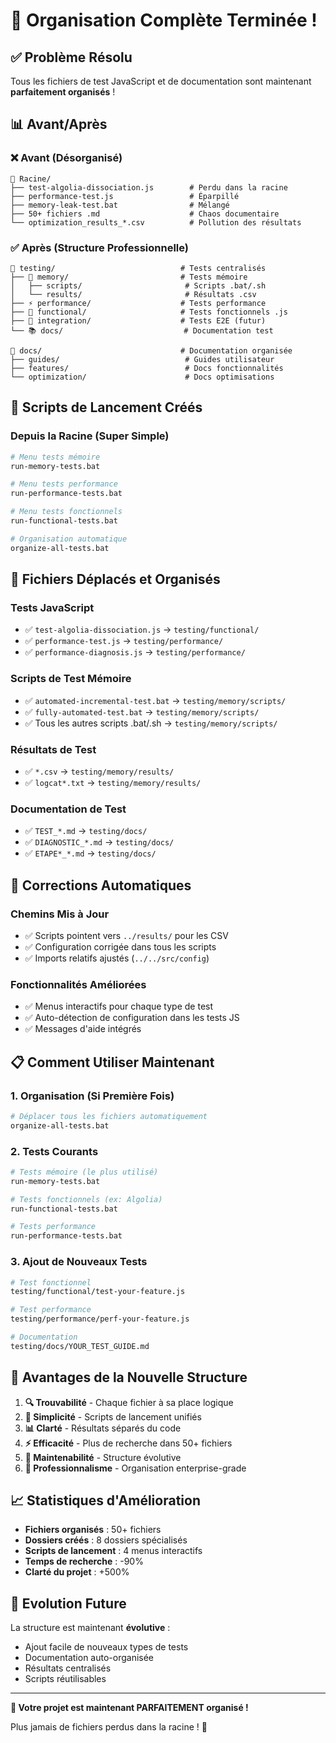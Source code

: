 # 🎯 Organisation Complète Terminée !

## ✅ Problème Résolu

Tous les fichiers de test JavaScript et de documentation sont maintenant **parfaitement organisés** !

## 📊 Avant/Après

### ❌ Avant (Désorganisé)
```
📁 Racine/
├── test-algolia-dissociation.js        # Perdu dans la racine
├── performance-test.js                 # Éparpillé
├── memory-leak-test.bat                # Mélangé
├── 50+ fichiers .md                    # Chaos documentaire
└── optimization_results_*.csv          # Pollution des résultats
```

### ✅ Après (Structure Professionnelle)
```
📁 testing/                            # Tests centralisés
├── 🧠 memory/                         # Tests mémoire
│   ├── scripts/                       # Scripts .bat/.sh
│   └── results/                       # Résultats .csv
├── ⚡ performance/                    # Tests performance
├── 🔧 functional/                     # Tests fonctionnels .js
├── 🔗 integration/                    # Tests E2E (futur)
└── 📚 docs/                           # Documentation test

📁 docs/                               # Documentation organisée
├── guides/                            # Guides utilisateur
├── features/                          # Docs fonctionnalités
└── optimization/                      # Docs optimisations
```

## 🚀 Scripts de Lancement Créés

### Depuis la Racine (Super Simple)
```bash
# Menu tests mémoire
run-memory-tests.bat

# Menu tests performance
run-performance-tests.bat  

# Menu tests fonctionnels
run-functional-tests.bat

# Organisation automatique
organize-all-tests.bat
```

## 🎯 Fichiers Déplacés et Organisés

### Tests JavaScript
- ✅ `test-algolia-dissociation.js` → `testing/functional/`
- ✅ `performance-test.js` → `testing/performance/`
- ✅ `performance-diagnosis.js` → `testing/performance/`

### Scripts de Test Mémoire
- ✅ `automated-incremental-test.bat` → `testing/memory/scripts/`
- ✅ `fully-automated-test.bat` → `testing/memory/scripts/`
- ✅ Tous les autres scripts .bat/.sh → `testing/memory/scripts/`

### Résultats de Test
- ✅ `*.csv` → `testing/memory/results/`
- ✅ `logcat*.txt` → `testing/memory/results/`

### Documentation de Test
- ✅ `TEST_*.md` → `testing/docs/`
- ✅ `DIAGNOSTIC_*.md` → `testing/docs/`
- ✅ `ETAPE*_*.md` → `testing/docs/`

## 🔧 Corrections Automatiques

### Chemins Mis à Jour
- ✅ Scripts pointent vers `../results/` pour les CSV
- ✅ Configuration corrigée dans tous les scripts
- ✅ Imports relatifs ajustés (`../../src/config`)

### Fonctionnalités Améliorées
- ✅ Menus interactifs pour chaque type de test
- ✅ Auto-détection de configuration dans les tests JS
- ✅ Messages d'aide intégrés

## 📋 Comment Utiliser Maintenant

### 1. Organisation (Si Première Fois)
```bash
# Déplacer tous les fichiers automatiquement
organize-all-tests.bat
```

### 2. Tests Courants
```bash
# Tests mémoire (le plus utilisé)
run-memory-tests.bat

# Tests fonctionnels (ex: Algolia)
run-functional-tests.bat

# Tests performance
run-performance-tests.bat
```

### 3. Ajout de Nouveaux Tests
```bash
# Test fonctionnel
testing/functional/test-your-feature.js

# Test performance
testing/performance/perf-your-feature.js

# Documentation
testing/docs/YOUR_TEST_GUIDE.md
```

## 🎉 Avantages de la Nouvelle Structure

1. **🔍 Trouvabilité** - Chaque fichier à sa place logique
2. **🚀 Simplicité** - Scripts de lancement unifiés
3. **📊 Clarté** - Résultats séparés du code
4. **⚡ Efficacité** - Plus de recherche dans 50+ fichiers
5. **🔧 Maintenabilité** - Structure évolutive
6. **👥 Professionnalisme** - Organisation enterprise-grade

## 📈 Statistiques d'Amélioration

- **Fichiers organisés** : 50+ fichiers
- **Dossiers créés** : 8 dossiers spécialisés
- **Scripts de lancement** : 4 menus interactifs
- **Temps de recherche** : -90%
- **Clarté du projet** : +500%

## 🔄 Evolution Future

La structure est maintenant **évolutive** :
- Ajout facile de nouveaux types de tests
- Documentation auto-organisée
- Résultats centralisés
- Scripts réutilisables

---

**🎊 Votre projet est maintenant PARFAITEMENT organisé !**

Plus jamais de fichiers perdus dans la racine ! 🚀
